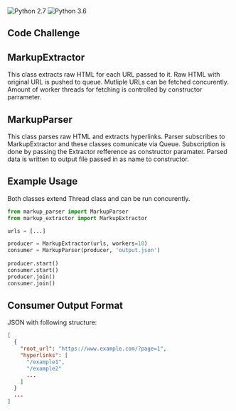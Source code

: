![Python 2.7](https://img.shields.io/badge/python-2.7-blue.svg)
![Python 3.6](https://img.shields.io/badge/python-3.6-blue.svg)
## Code Challenge


  
## MarkupExtractor
  This class extracts raw HTML for each URL passed to it. Raw HTML with original URL is pushed to queue.
  Mutliple URLs can be fetched concurently. Amount of worker threads for fetching is controlled by constructor parrameter.


## MarkupParser
This class parses raw HTML and extracts hyperlinks. Parser subscribes to MarkupExtractor and these classes comunicate via Queue.
Subscription is done by passing the Extractor refference as constructor paramater. Parsed data is written to output file passed in as name to constructor.

## Example Usage
Both classes extend Thread class and can be run concurently. 

```python
from markup_parser import MarkupParser
from markup_extractor import MarkupExtractor

urls = [...]

producer = MarkupExtractor(urls, workers=10)
consumer = MarkupParser(producer, 'output.json')
  
producer.start()
consumer.start()
producer.join()
consumer.join()
```

## Consumer Output Format
JSON with following structure:
```json
[
  {
    "root_url": "https://www.example.com/?page=1",
    "hyperlinks": [
      "/example1",
      "/example2"
      ...
    ]
  }
  ...
]
